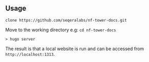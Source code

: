 ## Usage

`clone https://github.com/seqeralabs/nf-tower-docs.git`

Move to the working directory e.g: `cd nf-tower-docs`

`> hugo server`

The result is that a local website is run and can be
accessed from ```http://localhost:1313```.
